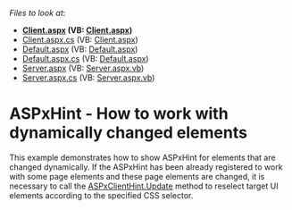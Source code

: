 <!-- default file list -->
*Files to look at*:

* **[Client.aspx](./CS/Client.aspx) (VB: [Client.aspx](./VB/Client.aspx))**
* [Client.aspx.cs](./CS/Client.aspx.cs) (VB: [Client.aspx](./VB/Client.aspx))
* [Default.aspx](./CS/Default.aspx) (VB: [Default.aspx](./VB/Default.aspx))
* [Default.aspx.cs](./CS/Default.aspx.cs) (VB: [Default.aspx](./VB/Default.aspx))
* [Server.aspx](./CS/Server.aspx) (VB: [Server.aspx.vb](./VB/Server.aspx.vb))
* [Server.aspx.cs](./CS/Server.aspx.cs) (VB: [Server.aspx.vb](./VB/Server.aspx.vb))
<!-- default file list end -->
# ASPxHint -  How to work with dynamically changed elements


This example demonstrates how to show ASPxHint for elements that are changed dynamically. If the ASPxHint has been already registered to work with some page elements and these page elements are changed, it is necessary to call the <a href="https://documentation.devexpress.com/#AspNet/DevExpressWebScriptsASPxClientHint_Updatetopic">ASPxClientHint.Update</a> method to reselect target UI elements according to the specified CSS selector.

<br/>


